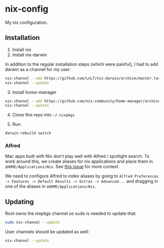 # nix-config

My nix configuration.

## Installation

1. Install nix
2. Install nix-darwin

  In addition to the regular installation steps (which were painful), I had to add darwin as a channel for my user:

  ```sh
  nix-channel --add https://github.com/LnL7/nix-darwin/archive/master.tar.gz darwin
  nix-channel --update
  ```

3. Install home-manager

  ```sh
  nix-channel --add https://github.com/nix-community/home-manager/archive/master.tar.gz home-manager
  nix-channel --update
  ```

4. Clone this repo into `~/.nixpkgs`

5. Run:

  ``` sh
  darwin-rebuild switch
  ```

### Alfred

Mac apps built with Nix don't play well with Alfred / spotlight search. To work around this, we create aliases for nix applications and place them in `$HOME/Applications/Nix`. See [this issue](https://github.com/LnL7/nix-darwin/issues/139) for more context.

We need to configure Alfred to index aliases by going to `Alfred Preferences -> Features -> Default Results -> Extras -> Advanced...` and dragging in one of the aliases in `$HOME/Applications/Nix`.

## Updating

Root owns the nixpkgs channel so sudo is needed to update that:

```sh
sudo nix-channel --update
```

User channels should be updated as well:

```sh
nix-channel --update
```

